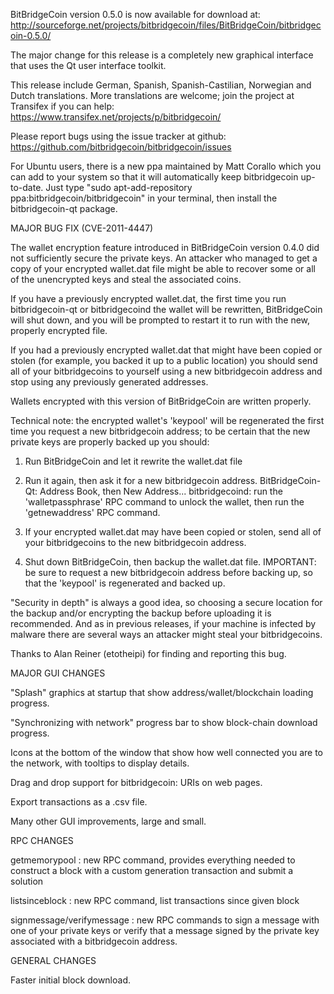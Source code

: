 BitBridgeCoin version 0.5.0 is now available for download at:
http://sourceforge.net/projects/bitbridgecoin/files/BitBridgeCoin/bitbridgecoin-0.5.0/

The major change for this release is a completely new graphical interface that uses the Qt user interface toolkit.

This release include German, Spanish, Spanish-Castilian, Norwegian and Dutch translations. More translations are welcome; join the project at Transifex if you can help:
https://www.transifex.net/projects/p/bitbridgecoin/

Please report bugs using the issue tracker at github:
https://github.com/bitbridgecoin/bitbridgecoin/issues

For Ubuntu users, there is a new ppa maintained by Matt Corallo which you can add to your system so that it will automatically keep bitbridgecoin up-to-date.  Just type "sudo apt-add-repository ppa:bitbridgecoin/bitbridgecoin" in your terminal, then install the bitbridgecoin-qt package.

MAJOR BUG FIX  (CVE-2011-4447)

The wallet encryption feature introduced in BitBridgeCoin version 0.4.0 did not sufficiently secure the private keys. An attacker who
managed to get a copy of your encrypted wallet.dat file might be able to recover some or all of the unencrypted keys and steal the
associated coins.

If you have a previously encrypted wallet.dat, the first time you run bitbridgecoin-qt or bitbridgecoind the wallet will be rewritten, BitBridgeCoin will
shut down, and you will be prompted to restart it to run with the new, properly encrypted file.

If you had a previously encrypted wallet.dat that might have been copied or stolen (for example, you backed it up to a public
location) you should send all of your bitbridgecoins to yourself using a new bitbridgecoin address and stop using any previously generated addresses.

Wallets encrypted with this version of BitBridgeCoin are written properly.

Technical note: the encrypted wallet's 'keypool' will be regenerated the first time you request a new bitbridgecoin address; to be certain that the
new private keys are properly backed up you should:

1. Run BitBridgeCoin and let it rewrite the wallet.dat file

2. Run it again, then ask it for a new bitbridgecoin address.
BitBridgeCoin-Qt: Address Book, then New Address...
bitbridgecoind: run the 'walletpassphrase' RPC command to unlock the wallet,  then run the 'getnewaddress' RPC command.

3. If your encrypted wallet.dat may have been copied or stolen, send  all of your bitbridgecoins to the new bitbridgecoin address.

4. Shut down BitBridgeCoin, then backup the wallet.dat file.
IMPORTANT: be sure to request a new bitbridgecoin address before backing up, so that the 'keypool' is regenerated and backed up.

"Security in depth" is always a good idea, so choosing a secure location for the backup and/or encrypting the backup before uploading it is recommended. And as in previous releases, if your machine is infected by malware there are several ways an attacker might steal your bitbridgecoins.

Thanks to Alan Reiner (etotheipi) for finding and reporting this bug.

MAJOR GUI CHANGES

"Splash" graphics at startup that show address/wallet/blockchain loading progress.

"Synchronizing with network" progress bar to show block-chain download progress.

Icons at the bottom of the window that show how well connected you are to the network, with tooltips to display details.

Drag and drop support for bitbridgecoin: URIs on web pages.

Export transactions as a .csv file.

Many other GUI improvements, large and small.

RPC CHANGES

getmemorypool : new RPC command, provides everything needed to construct a block with a custom generation transaction and submit a solution

listsinceblock : new RPC command, list transactions since given block

signmessage/verifymessage : new RPC commands to sign a message with one of your private keys or verify that a message signed by the private key associated with a bitbridgecoin address.

GENERAL CHANGES

Faster initial block download.
